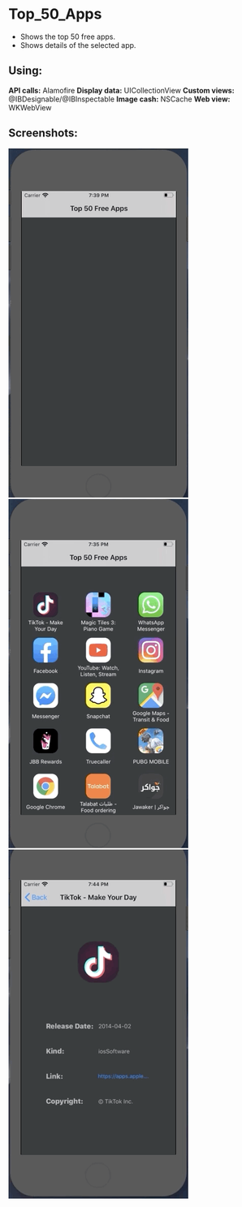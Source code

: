 # Top_50_Apps


* Shows the top 50 free apps.
* Shows details of the selected app.



## Using:

__API calls:__ Alamofire
__Display data:__  UICollectionView
__Custom views:__  @IBDesignable/@IBInspectable
__Image cash:__ NSCache
__Web view:__ WKWebView



## Screenshots:

![Collection of apps](images/screenshots/1.gif) ![App details](/images/screenshots/2.gif) ![App link in WebView](/images/screenshots/3.gif)


